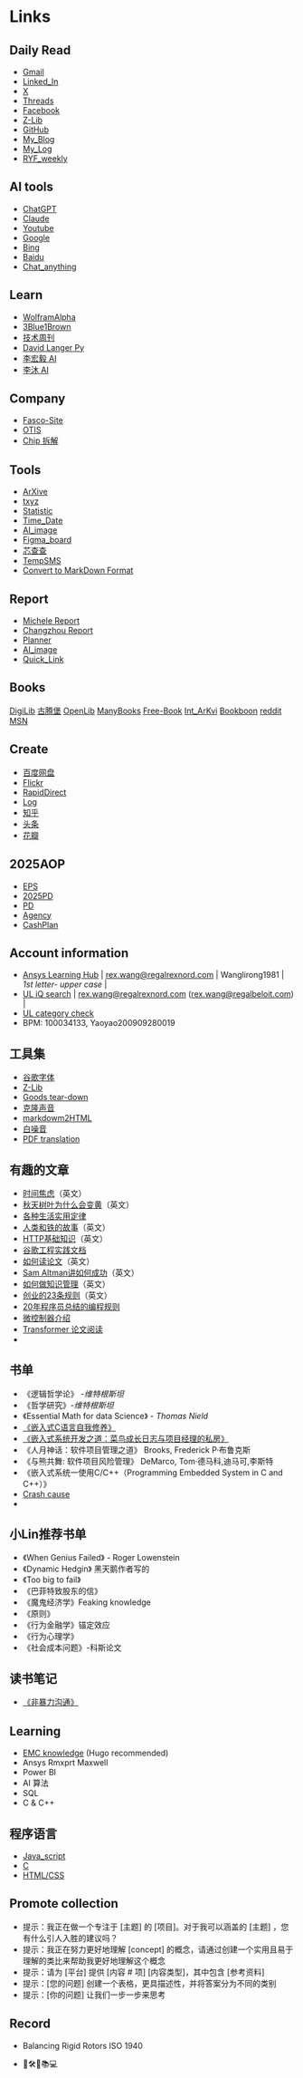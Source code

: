 # Links

## Daily Read

* [Gmail](https://mail.google.com/mail/u/0/?tab=rm&ogbl#inbox)
* [Linked_In](https://www.linkedin.com/feed/)
* [X](https://www.x.com/)
* [Threads](https://www.threads.net/?__coig_challenged=1)
* [Facebook](https://www.facebook.com/)
* [Z-Lib](https://zh.z-lib.gs/)
* [GitHub](https://github.com/ruanyf/weekly)
* [My_Blog](https://github.com/RexWang1981/rexwang1981.github.io/tree/main)
* [My_Log](https://github.com/RexWang1981/log?tab=readme-ov-file)
* [RYF_weekly](https://github.com/ruanyf/weekly)

## AI tools

* [ChatGPT](https://chatgpt.com/?hints=search)
* [Claude](https://claude.ai/new)
* [Youtube](https://www.youtube.com)
* [Google](https://www.google.com)
* [Bing](https://www.bing.com)
* [Baidu](https://www.baidu.com)
* [Chat_anything](https://www.chatanything.ai/)

## Learn

* [WolframAlpha](https://www.wolframalpha.com/)
* [3Blue1Brown](https://www.youtube.com/watch?v=eMlx5fFNoYc)
* [技术周刊](https://github.com/Geekhyt/weekly)
* [David Langer Py](https://www.youtube.com/@DaveOnData)
* [李宏毅 AI](https://www.youtube.com/@HungyiLeeNTU)
* [李沐 AI](https://www.youtube.com/@mu_li)

## Company

* [Fasco-Site](https://cassengweb.regalrexnord.com/nebula/Default.aspx)
* [OTIS](https://ssoapps.regalrexnord.com/drawingsearchcomponent/)
* [Chip 拆解](https://www.youtube.com/@EvilmonkeyzDesignz/featured)

## Tools

* [ArXive](https://arxiv.org/)
* [txyz](https://app.txyz.ai/)
* [Statistic](https://datatab.net/statistics-calculator/descriptive-statistics)
* [Time_Date](https://www.timeanddate.com/worldclock/converter.html?iso=20241203T140000&p1=4765&p2=237)
* [AI_image](https://www.bing.com/images/create?toWww=1&redig=F8B91A54BDCB4E0ABC95A4F077B993A8)
* [Figma_board](https://www.figma.com/files/team/1436010851375635126/recents-and-sharing?fuid=1436010849431191830)
* [芯查查](https://www.xcc.com/)
* [TempSMS](https://7sim.pro/)
* [Convert to MarkDown Format](https://markitdown.pro/)

## Report

* [Michele Report](https://regalrexnord.sharepoint.com/:x:/r/sites/GTCC-AirMovingTeam/Shared%20Documents/General/05%20Projects%20Management/JX-ENG-Key_Project.xlsx?d=w2108e0ed962a49daa5451bc0c2abaa88&csf=1&web=1&e=UTfM2k)
* [Changzhou Report](https://regalrexnord.sharepoint.com/:x:/r/sites/ChangzhouMotorEngineering/Shared%20Documents/Weekly%20update/2024%20Q4%20motor%20engineering%20KPI.xlsx?d=w1b9b36dcbcdd461798e6ece404c32a18&csf=1&web=1&e=6pCMkm)
* [Planner](https://planner.cloud.microsoft/webui/plan/SDxt7TkqJUGS7nHeFKoQdmQADH0w/view/board?tid=c9e8e454-ead6-40c6-bc93-5b83567d5e1a)
* [AI_image](https://bylo.ai/)
* [Quick_Link](https://myapps.microsoft.com/)

## Books

[DigiLib](https://digilibraries.com/)
[古腾堡](https://www.gutenberg.org/)
[OpenLib](https://openlibrary.org/)
[ManyBooks](https://manybooks.net/)
[Free-Book](https://www.free-ebooks.net/)
[Int_ArKvi](https://web.archive.org/)
[Bookboon](https://bookboon.com/)
[reddit](https://www.reddit.com/)
[MSN](https://www.msn.com/zh-cn/feed?ocid=nl_article_link)

## Create

* [百度网盘](https://pan.baidu.com/disk/main?from=1026962h&_at_=1732246673366#/index?category=all)
* [Flickr](https://www.flickr.com/)
* [RapidDirect](https://www.youtube.com/@RAPIDDIRECT/featured)
* [Log](https://www.yuque.com/rexwang-cyzne/dp5v3e)
* [知乎](https://www.zhihu.com/people/rexwang1981/posts)
* [头条](https://www.toutiao.com/?&source=m_redirect)
* [花瓣](https://huaban.com/discovery)

## 2025AOP

* [EPS](https://auth.regalbeloit.com/app/workday/exkk06083aCcU6Kqw2p7/sso/saml)
* [2025PD](https://regalrexnord.sharepoint.com/sites/MorrillJiaxing/Shared%20Documents/Forms/AllItems.aspx?id=%2Fsites%2FMorrillJiaxing%2FShared%20Documents%2F04%2E4%20HR%2F2025%E5%B9%B4PD&viewid=3cb4da6d%2D0ef6%2D4589%2Dbfb4%2D35133f2fffc9)
* [PD](https://regalrexnord.sharepoint.com/:x:/r/sites/MorrillJiaxing/Shared%20Documents/04.4%20HR/2025%E5%B9%B4PD/2025%20Policy%20Deployment%20%20(%E5%B7%A5%E5%8E%82%E7%BA%A7).xlsx?d=w052006ea818d4e6b933a8dacbfaff2d4&csf=1&web=1&e=vWy1Jp)
* [Agency](https://regalrexnord.sharepoint.com/sites/PESEMEAENGINEERING/_layouts/15/viewlsts.aspx?view=14)
* [CashPlan](https://regalrexnord.sharepoint.com/sites/MorrillJiaxing/Shared%20Documents/Forms/AllItems.aspx?id=%2Fsites%2FMorrillJiaxing%2FShared%20Documents%2F09%2EAll%2FWeekly%20Cash%20Plan&viewid=3cb4da6d%2D0ef6%2D4589%2Dbfb4%2D35133f2fffc9)

## Account information

* [Ansys Learning Hub](https://www.ansys.com/services/ansys-learning-hub)  |  <rex.wang@regalrexnord.com> |  Wanglirong1981 | _1st letter- upper case_ |
* [UL iQ search](https://iq2.ulprospector.com/profile?pt=confirmation&redirect-to=http%3A%2F%2Fiq2.ulprospector.com%2F) | <rex.wang@regalrexnord.com> (<rex.wang@regalbeloit.com>) |
* [UL category check](https://iq.ulprospector.com/en/)
* BPM: 100034133, Yaoyao200909280019

## 工具集

* [谷歌字体](https://fonts.google.com/specimen/Open+Sans)
* [Z-Lib](https://zh.z-lib.gs/)
* [Goods tear-down](https://zh.ifixit.com/Guide/iPhone+13+Pro+%E6%8B%86%E8%A7%A3/144928)
* [克隆声音](https://voicv.com/zh)
* [markdowm2HTML](https://md2html.com/)
* [白噪音](https://soundbox.fun/sounds/waves29-birds47/)
* [PDF translation](https://huggingface.co/spaces/reycn/PDFMathTranslate-Docker)

## 有趣的文章

* [时间焦虑](https://nesslabs.com/time-anxiety)（英文）
* [秋天树叶为什么会变黄](https://collabfund.com/blog/three-big-things-the-most-important-forces-shaping-the-world/)（英文）
* [各种生活实用定律](https://github.com/nusr/hacker-laws-zh)
* [人类和铁的故事](https://blog.rootsofprogress.org/iron-from-mythical-to-mundane)（英文）
* [HTTP基础知识](http://www.steves-internet-guide.com/http-basics/)（英文）
* [谷歌工程实践文档](https://github.com/xindoo/eng-practices-cn?tab=readme-ov-file)
* [如何读论文](https://blog.csdn.net/qianlong4526888/article/details/11269129)（英文）
* [Sam Altman讲如何成功](https://threadreaderapp.com/thread/1214274038933020672.html)（英文）
* [如何做知识管理](https://tkainrad.dev/posts/managing-my-personal-knowledge-base/)（英文）
* [创业的23条规则](https://joisig.com/rules-software-startup-minimum-hassle)（英文）
* [20年程序员总结的编程规则](https://alexewerlof.medium.com/my-guiding-principles-after-20-years-of-programming-a087dc55596c)
* [微控制器介绍](https://blog.toit.io/what-you-need-to-know-about-microcontrollers-5fabd6d5b019)
* [Transformer 论文阅读](https://www.youtube.com/watch?v=nzqlFIcCSWQ)
*

## 书单

* 《逻辑哲学论》 -_维特根斯坦_
* 《哲学研究》-_维特根斯坦_
* 《Essential Math for data Science》 - _Thomas Nield_
* [《嵌入式C语言自我修养》](https://book.douban.com/subject/35446929//)
* [《嵌入式系统开发之道：菜鸟成长日志与项目经理的私房》](https://www.yuque.com/xlu103/rvt9mr/rge2qngmt2nbtmhm)
* 《人月神话：软件项目管理之道》 Brooks, Frederick P·布鲁克斯
* 《与熊共舞: 软件项目风险管理》 DeMarco, Tom·德马科,迪马可,李斯特
* 《嵌入式系统一使用C/C++（Programming Embedded System in C and C++）》
* [Crash cause](https://markitdown.pro/)
* 

## 小Lin推荐书单

* 《When Genius Failed》 - Roger Lowenstein
* 《Dynamic Hedgin》 黑天鹅作者写的
* 《Too big to fail》
* 《巴菲特致股东的信》
* 《魔鬼经济学》Feaking knowledge
* 《原则》
* 《行为金融学》锚定效应
* 《行为心理学》
* 《社会成本问题》-科斯论文

## 读书笔记

* [《非暴力沟通》](https://www.toutiao.com/article/7429707685110481418/?log_from=3f02b4955e25d_1729949861986)

## Learning

* [EMC knowledge](https://statics.teams.cdn.office.net/evergreen-assets/safelinks/1/atp-safelinks.html) (Hugo recommended)
* Ansys Rmxprt Maxwell
* Power BI
* AI 算法
* SQL
* C & C++

## 程序语言

* [Java_script](https://www.youtube.com/watch?v=EerdGm-ehJQ&t=15284s)
* [C](https://www.youtube.com/watch?v=87SH2Cn0s9A&t=3s)
* [HTML/CSS](https://www.youtube.com/watch?v=G3e-cpL7ofc)

## Promote collection

* 提示：我正在做一个专注于 [主题] 的 [项目]。对于我可以涵盖的 [主题] ，您有什么引人入胜的建议吗？
* 提示：我正在努力更好地理解 [concept] 的概念，请通过创建一个实用且易于理解的类比来帮助我更好地理解这个概念
* 提示：请为 [平台] 提供 [内容 # 项] [内容类型]，其中包含 [参考资料]
* 提示：[您的问题] 创建一个表格，更具描述性，并将答案分为不同的类别
* 提示：[你的问题] 让我们一步一步来思考

## Record

* Balancing Rigid Rotors ISO 1940

* 🚩🛠️📝📚💻
